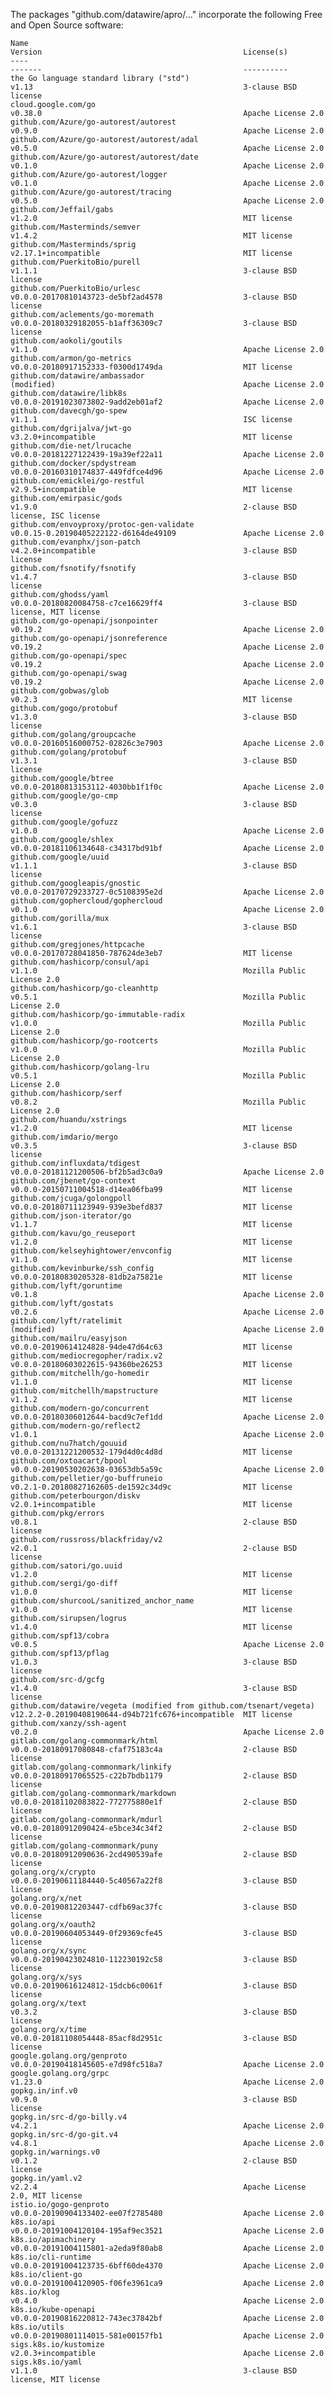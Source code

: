 The packages "github.com/datawire/apro/..." incorporate the following Free
and Open Source software:

    Name                                                                  Version                                             License(s)
    ----                                                                  -------                                             ----------
    the Go language standard library ("std")                              v1.13                                               3-clause BSD license
    cloud.google.com/go                                                   v0.38.0                                             Apache License 2.0
    github.com/Azure/go-autorest/autorest                                 v0.9.0                                              Apache License 2.0
    github.com/Azure/go-autorest/autorest/adal                            v0.5.0                                              Apache License 2.0
    github.com/Azure/go-autorest/autorest/date                            v0.1.0                                              Apache License 2.0
    github.com/Azure/go-autorest/logger                                   v0.1.0                                              Apache License 2.0
    github.com/Azure/go-autorest/tracing                                  v0.5.0                                              Apache License 2.0
    github.com/Jeffail/gabs                                               v1.2.0                                              MIT license
    github.com/Masterminds/semver                                         v1.4.2                                              MIT license
    github.com/Masterminds/sprig                                          v2.17.1+incompatible                                MIT license
    github.com/PuerkitoBio/purell                                         v1.1.1                                              3-clause BSD license
    github.com/PuerkitoBio/urlesc                                         v0.0.0-20170810143723-de5bf2ad4578                  3-clause BSD license
    github.com/aclements/go-moremath                                      v0.0.0-20180329182055-b1aff36309c7                  3-clause BSD license
    github.com/aokoli/goutils                                             v1.1.0                                              Apache License 2.0
    github.com/armon/go-metrics                                           v0.0.0-20180917152333-f0300d1749da                  MIT license
    github.com/datawire/ambassador                                        (modified)                                          Apache License 2.0
    github.com/datawire/libk8s                                            v0.0.0-20191023073802-9add2eb01af2                  Apache License 2.0
    github.com/davecgh/go-spew                                            v1.1.1                                              ISC license
    github.com/dgrijalva/jwt-go                                           v3.2.0+incompatible                                 MIT license
    github.com/die-net/lrucache                                           v0.0.0-20181227122439-19a39ef22a11                  Apache License 2.0
    github.com/docker/spdystream                                          v0.0.0-20160310174837-449fdfce4d96                  Apache License 2.0
    github.com/emicklei/go-restful                                        v2.9.5+incompatible                                 MIT license
    github.com/emirpasic/gods                                             v1.9.0                                              2-clause BSD license, ISC license
    github.com/envoyproxy/protoc-gen-validate                             v0.0.15-0.20190405222122-d6164de49109               Apache License 2.0
    github.com/evanphx/json-patch                                         v4.2.0+incompatible                                 3-clause BSD license
    github.com/fsnotify/fsnotify                                          v1.4.7                                              3-clause BSD license
    github.com/ghodss/yaml                                                v0.0.0-20180820084758-c7ce16629ff4                  3-clause BSD license, MIT license
    github.com/go-openapi/jsonpointer                                     v0.19.2                                             Apache License 2.0
    github.com/go-openapi/jsonreference                                   v0.19.2                                             Apache License 2.0
    github.com/go-openapi/spec                                            v0.19.2                                             Apache License 2.0
    github.com/go-openapi/swag                                            v0.19.2                                             Apache License 2.0
    github.com/gobwas/glob                                                v0.2.3                                              MIT license
    github.com/gogo/protobuf                                              v1.3.0                                              3-clause BSD license
    github.com/golang/groupcache                                          v0.0.0-20160516000752-02826c3e7903                  Apache License 2.0
    github.com/golang/protobuf                                            v1.3.1                                              3-clause BSD license
    github.com/google/btree                                               v0.0.0-20180813153112-4030bb1f1f0c                  Apache License 2.0
    github.com/google/go-cmp                                              v0.3.0                                              3-clause BSD license
    github.com/google/gofuzz                                              v1.0.0                                              Apache License 2.0
    github.com/google/shlex                                               v0.0.0-20181106134648-c34317bd91bf                  Apache License 2.0
    github.com/google/uuid                                                v1.1.1                                              3-clause BSD license
    github.com/googleapis/gnostic                                         v0.0.0-20170729233727-0c5108395e2d                  Apache License 2.0
    github.com/gophercloud/gophercloud                                    v0.1.0                                              Apache License 2.0
    github.com/gorilla/mux                                                v1.6.1                                              3-clause BSD license
    github.com/gregjones/httpcache                                        v0.0.0-20170728041850-787624de3eb7                  MIT license
    github.com/hashicorp/consul/api                                       v1.1.0                                              Mozilla Public License 2.0
    github.com/hashicorp/go-cleanhttp                                     v0.5.1                                              Mozilla Public License 2.0
    github.com/hashicorp/go-immutable-radix                               v1.0.0                                              Mozilla Public License 2.0
    github.com/hashicorp/go-rootcerts                                     v1.0.0                                              Mozilla Public License 2.0
    github.com/hashicorp/golang-lru                                       v0.5.1                                              Mozilla Public License 2.0
    github.com/hashicorp/serf                                             v0.8.2                                              Mozilla Public License 2.0
    github.com/huandu/xstrings                                            v1.2.0                                              MIT license
    github.com/imdario/mergo                                              v0.3.5                                              3-clause BSD license
    github.com/influxdata/tdigest                                         v0.0.0-20181121200506-bf2b5ad3c0a9                  Apache License 2.0
    github.com/jbenet/go-context                                          v0.0.0-20150711004518-d14ea06fba99                  MIT license
    github.com/jcuga/golongpoll                                           v0.0.0-20180711123949-939e3befd837                  MIT license
    github.com/json-iterator/go                                           v1.1.7                                              MIT license
    github.com/kavu/go_reuseport                                          v1.2.0                                              MIT license
    github.com/kelseyhightower/envconfig                                  v1.1.0                                              MIT license
    github.com/kevinburke/ssh_config                                      v0.0.0-20180830205328-81db2a75821e                  MIT license
    github.com/lyft/goruntime                                             v0.1.8                                              Apache License 2.0
    github.com/lyft/gostats                                               v0.2.6                                              Apache License 2.0
    github.com/lyft/ratelimit                                             (modified)                                          Apache License 2.0
    github.com/mailru/easyjson                                            v0.0.0-20190614124828-94de47d64c63                  MIT license
    github.com/mediocregopher/radix.v2                                    v0.0.0-20180603022615-94360be26253                  MIT license
    github.com/mitchellh/go-homedir                                       v1.1.0                                              MIT license
    github.com/mitchellh/mapstructure                                     v1.1.2                                              MIT license
    github.com/modern-go/concurrent                                       v0.0.0-20180306012644-bacd9c7ef1dd                  Apache License 2.0
    github.com/modern-go/reflect2                                         v1.0.1                                              Apache License 2.0
    github.com/nu7hatch/gouuid                                            v0.0.0-20131221200532-179d4d0c4d8d                  MIT license
    github.com/oxtoacart/bpool                                            v0.0.0-20190530202638-03653db5a59c                  Apache License 2.0
    github.com/pelletier/go-buffruneio                                    v0.2.1-0.20180827162605-de1592c34d9c                MIT license
    github.com/peterbourgon/diskv                                         v2.0.1+incompatible                                 MIT license
    github.com/pkg/errors                                                 v0.8.1                                              2-clause BSD license
    github.com/russross/blackfriday/v2                                    v2.0.1                                              2-clause BSD license
    github.com/satori/go.uuid                                             v1.2.0                                              MIT license
    github.com/sergi/go-diff                                              v1.0.0                                              MIT license
    github.com/shurcooL/sanitized_anchor_name                             v1.0.0                                              MIT license
    github.com/sirupsen/logrus                                            v1.4.0                                              MIT license
    github.com/spf13/cobra                                                v0.0.5                                              Apache License 2.0
    github.com/spf13/pflag                                                v1.0.3                                              3-clause BSD license
    github.com/src-d/gcfg                                                 v1.4.0                                              3-clause BSD license
    github.com/datawire/vegeta (modified from github.com/tsenart/vegeta)  v12.2.2-0.20190408190644-d94b721fc676+incompatible  MIT license
    github.com/xanzy/ssh-agent                                            v0.2.0                                              Apache License 2.0
    gitlab.com/golang-commonmark/html                                     v0.0.0-20180917080848-cfaf75183c4a                  2-clause BSD license
    gitlab.com/golang-commonmark/linkify                                  v0.0.0-20180917065525-c22b7bdb1179                  2-clause BSD license
    gitlab.com/golang-commonmark/markdown                                 v0.0.0-20181102083822-772775880e1f                  2-clause BSD license
    gitlab.com/golang-commonmark/mdurl                                    v0.0.0-20180912090424-e5bce34c34f2                  2-clause BSD license
    gitlab.com/golang-commonmark/puny                                     v0.0.0-20180912090636-2cd490539afe                  2-clause BSD license
    golang.org/x/crypto                                                   v0.0.0-20190611184440-5c40567a22f8                  3-clause BSD license
    golang.org/x/net                                                      v0.0.0-20190812203447-cdfb69ac37fc                  3-clause BSD license
    golang.org/x/oauth2                                                   v0.0.0-20190604053449-0f29369cfe45                  3-clause BSD license
    golang.org/x/sync                                                     v0.0.0-20190423024810-112230192c58                  3-clause BSD license
    golang.org/x/sys                                                      v0.0.0-20190616124812-15dcb6c0061f                  3-clause BSD license
    golang.org/x/text                                                     v0.3.2                                              3-clause BSD license
    golang.org/x/time                                                     v0.0.0-20181108054448-85acf8d2951c                  3-clause BSD license
    google.golang.org/genproto                                            v0.0.0-20190418145605-e7d98fc518a7                  Apache License 2.0
    google.golang.org/grpc                                                v1.23.0                                             Apache License 2.0
    gopkg.in/inf.v0                                                       v0.9.0                                              3-clause BSD license
    gopkg.in/src-d/go-billy.v4                                            v4.2.1                                              Apache License 2.0
    gopkg.in/src-d/go-git.v4                                              v4.8.1                                              Apache License 2.0
    gopkg.in/warnings.v0                                                  v0.1.2                                              2-clause BSD license
    gopkg.in/yaml.v2                                                      v2.2.4                                              Apache License 2.0, MIT license
    istio.io/gogo-genproto                                                v0.0.0-20190904133402-ee07f2785480                  Apache License 2.0
    k8s.io/api                                                            v0.0.0-20191004120104-195af9ec3521                  Apache License 2.0
    k8s.io/apimachinery                                                   v0.0.0-20191004115801-a2eda9f80ab8                  Apache License 2.0
    k8s.io/cli-runtime                                                    v0.0.0-20191004123735-6bff60de4370                  Apache License 2.0
    k8s.io/client-go                                                      v0.0.0-20191004120905-f06fe3961ca9                  Apache License 2.0
    k8s.io/klog                                                           v0.4.0                                              Apache License 2.0
    k8s.io/kube-openapi                                                   v0.0.0-20190816220812-743ec37842bf                  Apache License 2.0
    k8s.io/utils                                                          v0.0.0-20190801114015-581e00157fb1                  Apache License 2.0
    sigs.k8s.io/kustomize                                                 v2.0.3+incompatible                                 Apache License 2.0
    sigs.k8s.io/yaml                                                      v1.1.0                                              3-clause BSD license, MIT license
